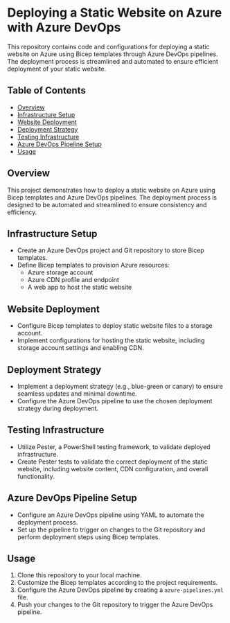 # Deploying a Static Website on Azure with Azure DevOps

This repository contains code and configurations for deploying a static website on Azure using Bicep templates through Azure DevOps pipelines. The deployment process is streamlined and automated to ensure efficient deployment of your static website.

## Table of Contents

- [Overview](#overview)
- [Infrastructure Setup](#infrastructure-setup)
- [Website Deployment](#website-deployment)
- [Deployment Strategy](#deployment-strategy)
- [Testing Infrastructure](#testing-infrastructure)
- [Azure DevOps Pipeline Setup](#azure-devops-pipeline-setup)
- [Usage](#usage)

## Overview

This project demonstrates how to deploy a static website on Azure using Bicep templates and Azure DevOps pipelines. The deployment process is designed to be automated and streamlined to ensure consistency and efficiency.

## Infrastructure Setup

- Create an Azure DevOps project and Git repository to store Bicep templates.
- Define Bicep templates to provision Azure resources:
  - Azure storage account
  - Azure CDN profile and endpoint
  - A web app to host the static website

## Website Deployment

- Configure Bicep templates to deploy static website files to a storage account.
- Implement configurations for hosting the static website, including storage account settings and enabling CDN.

## Deployment Strategy

- Implement a deployment strategy (e.g., blue-green or canary) to ensure seamless updates and minimal downtime.
- Configure the Azure DevOps pipeline to use the chosen deployment strategy during deployment.

## Testing Infrastructure

- Utilize Pester, a PowerShell testing framework, to validate deployed infrastructure.
- Create Pester tests to validate the correct deployment of the static website, including website content, CDN configuration, and overall functionality.

## Azure DevOps Pipeline Setup

- Configure an Azure DevOps pipeline using YAML to automate the deployment process.
- Set up the pipeline to trigger on changes to the Git repository and perform deployment steps using Bicep templates.

## Usage

1. Clone this repository to your local machine.
2. Customize the Bicep templates according to the project requirements.
3. Configure the Azure DevOps pipeline by creating a `azure-pipelines.yml` file.
4. Push your changes to the Git repository to trigger the Azure DevOps pipeline.
